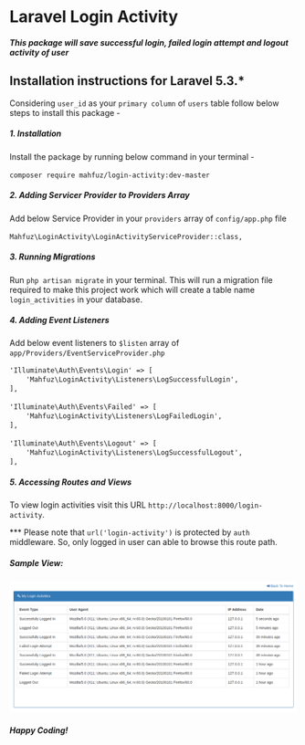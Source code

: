 # Laravel Login Activity

##### This package will save successful login, failed login attempt and logout activity of user

## Installation instructions for Laravel 5.3.*

Considering ```user_id``` as your ```primary column``` of ```users``` table follow below steps to install this package  -

##### 1. Installation 

Install the package by running below command in your terminal -
  
```composer require mahfuz/login-activity:dev-master```

##### 2. Adding Servicer Provider to Providers Array

Add below Service Provider in your ``providers`` array of ```config/app.php``` file

```Mahfuz\LoginActivity\LoginActivityServiceProvider::class,```

##### 3. Running Migrations

Run ```php artisan migrate``` in your terminal. This will run a migration file required to make this project work which will create a table name ```login_activities``` in your database.

##### 4. Adding Event Listeners

Add below event listeners to ```$listen``` array  of ```app/Providers/EventServiceProvider.php```

```$xslt
'Illuminate\Auth\Events\Login' => [
    'Mahfuz\LoginActivity\Listeners\LogSuccessfulLogin',
],

'Illuminate\Auth\Events\Failed' => [
    'Mahfuz\LoginActivity\Listeners\LogFailedLogin',
],

'Illuminate\Auth\Events\Logout' => [
    'Mahfuz\LoginActivity\Listeners\LogSuccessfulLogout',
],
```

##### 5. Accessing Routes and Views

To view login activities visit this URL ```http://localhost:8000/login-activity```.

*** Please note that ```url('login-activity')``` is protected by ```auth``` middleware. So, only logged in user can able to browse this route path.

##### Sample View:
![Alt text](sample-view.png?raw=true "Login Activities")


##### Happy Coding! #####
